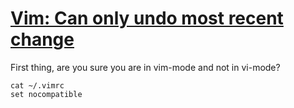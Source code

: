 # [Vim: Can only undo most recent change](https://bbs.archlinux.org/viewtopic.php?id=141761)

First thing, are you sure you are in vim-mode and not in vi-mode?
```
cat ~/.vimrc
set nocompatible
```

